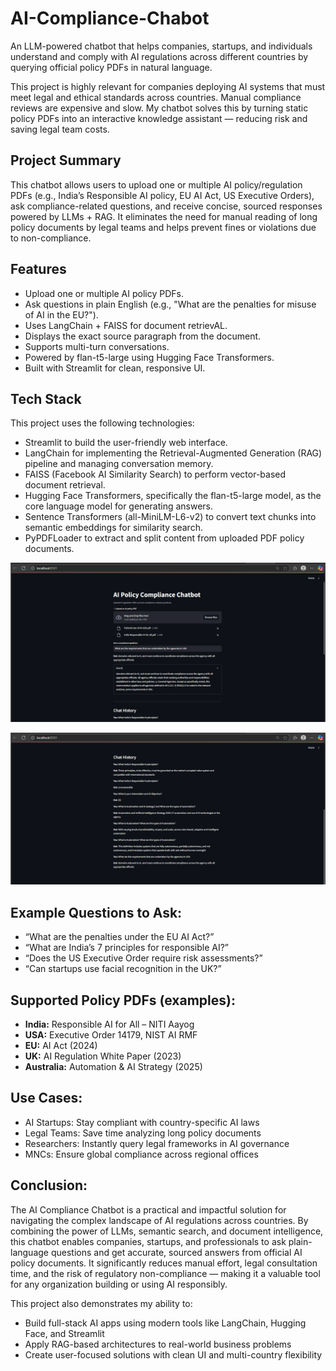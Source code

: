 # AI-Compliance-Chabot

An LLM-powered chatbot that helps companies, startups, and individuals understand and comply with AI regulations across different countries by querying official policy PDFs in natural language.

This project is highly relevant for companies deploying AI systems that must meet legal and ethical standards across countries. Manual compliance reviews are expensive and slow. My chatbot solves this by turning static policy PDFs into an interactive knowledge assistant — reducing risk and saving legal team costs.

## Project Summary

This chatbot allows users to upload one or multiple AI policy/regulation PDFs (e.g., India’s Responsible AI policy, EU AI Act, US Executive Orders), ask compliance-related questions, and receive concise, sourced responses powered by LLMs + RAG. It eliminates the need for manual reading of long policy documents by legal teams and helps prevent fines or violations due to non-compliance.

## Features

- Upload one or multiple AI policy PDFs.
- Ask questions in plain English (e.g., "What are the penalties for misuse of AI in the EU?").
- Uses LangChain + FAISS for document retrievAL.
- Displays the exact source paragraph from the document.
- Supports multi-turn conversations.
- Powered by flan-t5-large using Hugging Face Transformers.
- Built with Streamlit for clean, responsive UI.

## Tech Stack
This project uses the following technologies:
- Streamlit to build the user-friendly web interface.
- LangChain for implementing the Retrieval-Augmented Generation (RAG) pipeline and managing conversation memory.
- FAISS (Facebook AI Similarity Search) to perform vector-based document retrieval.
- Hugging Face Transformers, specifically the flan-t5-large model, as the core language model for generating answers.
- Sentence Transformers (all-MiniLM-L6-v2) to convert text chunks into semantic embeddings for similarity search.
- PyPDFLoader to extract and split content from uploaded PDF policy documents.


![image alt](https://github.com/ganeshreddy101/AI-Compliance-Chabot/blob/95838eab7d73d35b1230a851ae2466ba55f23634/chatbot%20file%20upload.png)

![image alt](https://github.com/ganeshreddy101/AI-Compliance-Chabot/blob/4543e4081028ea17f8cc622ec21607f2d298320e/chatbot%20history.png)




## Example Questions to Ask:
- “What are the penalties under the EU AI Act?”
- “What are India’s 7 principles for responsible AI?”
- “Does the US Executive Order require risk assessments?”
- “Can startups use facial recognition in the UK?”


## Supported Policy PDFs (examples):

- **India:** Responsible AI for All – NITI Aayog
- **USA:** Executive Order 14179, NIST AI RMF
- **EU:** AI Act (2024)
- **UK:** AI Regulation White Paper (2023)
- **Australia:** Automation & AI Strategy (2025)

## Use Cases:
- AI Startups: Stay compliant with country-specific AI laws
- Legal Teams: Save time analyzing long policy documents
- Researchers: Instantly query legal frameworks in AI governance
- MNCs: Ensure global compliance across regional offices

## Conclusion:
The AI Compliance Chatbot is a practical and impactful solution for navigating the complex landscape of AI regulations across countries. By combining the power of LLMs, semantic search, and document intelligence, this chatbot enables companies, startups, and professionals to ask plain-language questions and get accurate, sourced answers from official AI policy documents. It significantly reduces manual effort, legal consultation time, and the risk of regulatory non-compliance — making it a valuable tool for any organization building or using AI responsibly.

This project also demonstrates my ability to:
- Build full-stack AI apps using modern tools like LangChain, Hugging Face, and Streamlit
- Apply RAG-based architectures to real-world business problems
- Create user-focused solutions with clean UI and multi-country flexibility

